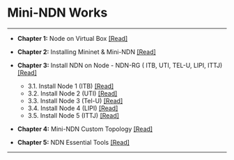  # Mini-NDN Works 
 ****
 
 - <b>Chapter 1:</b> Node on Virtual Box [[Read]](https://github.com/syaifulahdan/Mini-NDN-Work/blob/main/Assignment%200:Chapter/chapter-1.md)
 - <b>Chapter 2:</b> Installing Mininet & Mini-NDN [[Read]](https://github.com/syaifulahdan/Mini-NDN-Work/blob/main/Assignment%200:Chapter/chhapter-2.md)  
 - <b>Chapter 3:</b> Install NDN on Node - NDN-RG ( ITB, UTI, TEL-U, LIPI, ITTJ) [[Read]](https://github.com/syaifulahdan/Mini-NDN-Work/blob/main/Assignment%200:Chapter/Chapter-3.md)
     - 3.1. Install Node 1 (ITB) [[Read]](https://github.com/syaifulahdan/Mini-NDN-Work/blob/main/Assignment%200:Chapter/Chapter-3.md#31-install-node-1-itb)
     - 3.2. Install Node 2 (UTI) [[Read]](https://github.com/syaifulahdan/Mini-NDN-Work/blob/main/Assignment%200:Chapter/Chapter-3.md#32-install-node-2-uti)
     - 3.3. Install Node 3 (Tel-U) [[Read]](https://github.com/syaifulahdan/Mini-NDN-Work/blob/main/Assignment%200:Chapter/Chapter-3.md#33-install-node-3-tel-u)
     - 3.4. Install Node 4 (LIPI) [[Read]](https://github.com/syaifulahdan/Mini-NDN-Work/blob/main/Assignment%200:Chapter/Chapter-3.md#34-install-node-4-lipi)
     - 3.5. Install Node 5 (ITTJ) [[Read]](https://github.com/syaifulahdan/Mini-NDN-Work/blob/main/Assignment%200:Chapter/Chapter-3.md#35-install-node-5-ittj)

 - <b>Chapter 4:</b> Mini-NDN Custom Topology [[Read]](https://github.com/syaifulahdan/Mini-NDN-Work/blob/main/Assignment%200:Chapter/Chapter-4.md)  
 - <b>Chapter 5:</b> NDN Essential Tools  [[Read]](https://github.com/syaifulahdan/Mini-NDN-Work/blob/main/Assignment%200:Chapter/Chapter-4.md)  

 ****
